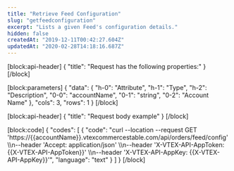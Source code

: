```yaml
---
title: "Retrieve Feed Configuration"
slug: "getfeedconfiguration"
excerpt: "Lists a given Feed's configuration details."
hidden: false
createdAt: "2019-12-11T00:42:27.604Z"
updatedAt: "2020-02-28T14:18:16.687Z"
---
```

[block:api-header]
{
  "title": "Request has the following properties:"
}
[/block]

[block:parameters]
{
  "data": {
    "h-0": "Attribute",
    "h-1": "Type",
    "h-2": "Description",
    "0-0": "accountName",
    "0-1": "string",
    "0-2": "Account Name"
  },
  "cols": 3,
  "rows": 1
}
[/block]

[block:api-header]
{
  "title": "Request body example"
}
[/block]

[block:code]
{
  "codes": [
    {
      "code": "curl --location --request GET 'https://{{accountName}}.vtexcommercestable.com/api/orders/feed/config' \\\n--header 'Accept: application/json' \\\n--header 'X-VTEX-API-AppToken: {{X-VTEX-API-AppToken}}' \\\n--header 'X-VTEX-API-AppKey: {{X-VTEX-API-AppKey}}'",
      "language": "text"
    }
  ]
}
[/block]